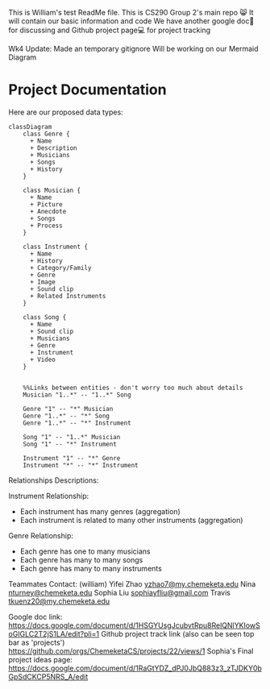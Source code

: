 This is William's test ReadMe file.
This is CS290 Group 2's main repo 😸
It will contain our basic information and code
We have another google doc📄 for discussing and Github project page💻 for project tracking

Wk4 Update: Made an temporary gitignore
    Will be working on our Mermaid Diagram

# Project Documentation
Here are our proposed data types:
```mermaid
classDiagram 
    class Genre {
      + Name
      + Description
      + Musicians
      + Songs
      + History
    }

    class Musician {
      + Name
      + Picture
      + Anecdote
      + Songs
      + Process
    }

    class Instrument {
      + Name
      + History
      + Category/Family
      + Genre
      + Image
      + Sound clip
      + Related Instruments
    }

    class Song {
      + Name
      + Sound clip
      + Musicians
      + Genre
      + Instrument
      + Video
    }


    %%Links between entities - don't worry too much about details
    Musician "1..*" -- "1..*" Song 

    Genre "1" -- "*" Musician
    Genre "1..*" -- "*" Song
    Genre "1..*" -- "*" Instrument

    Song "1" -- "1..*" Musician
    Song "1" -- "*" Instrument

    Instrument "1" -- "*" Genre
    Instrument "*" -- "*" Instrument
```

Relationships Descriptions:

Instrument Relationship:
* Each instrument has many genres (aggregation)
* Each instrument is related to many other instruments (aggregation)

Genre Relationship:
* Each genre has one to many musicians
* Each genre has many to many songs
* Each genre has many to many instruments


Teammates Contact:
(william) Yifei Zhao
yzhao7@my.chemeketa.edu
Nina
nturney@chemeketa.edu
Sophia Liu
sophiayfliu@gmail.com
Travis
tkuenz20@my.chemeketa.edu

Google doc link:
https://docs.google.com/document/d/1HSGYUsgJcubvtRpu8RelQNlYKIowSoGIGLC2T2jS1LA/edit?pli=1
Github project track link (also can be seen top bar as 'projects')
https://github.com/orgs/ChemeketaCS/projects/22/views/1
Sophia's Final project ideas page:
https://docs.google.com/document/d/1RaGtYDZ_dPJ0JbQ883z3_zTJDKY0bGpSdCKCP5NRS_A/edit
